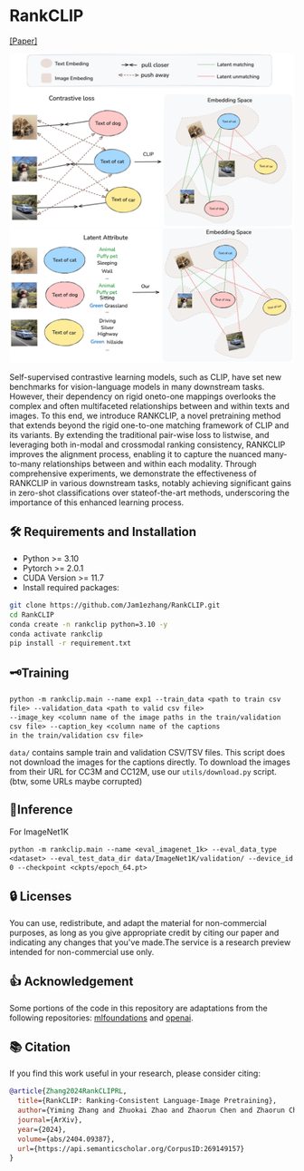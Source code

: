 # RankCLIP

[[Paper]](https://arxiv.org/abs/2404.09387)


![RankCLIP](images/intro_teaser_up.png)
![RankCLIP](images/intro_teaser_down.png)


Self-supervised contrastive learning models, such as CLIP, have set new benchmarks for vision-language models in many downstream tasks. However, their dependency on rigid oneto-one mappings overlooks the complex and often multifaceted relationships between and within texts and images. To this end, we introduce RANKCLIP, a novel pretraining method that extends beyond the rigid one-to-one matching framework of CLIP and its variants. By extending the traditional pair-wise loss to listwise, and leveraging both in-modal and crossmodal ranking consistency, RANKCLIP improves the alignment process, enabling it to capture the nuanced many-to-many relationships between and within each modality. Through comprehensive experiments, we demonstrate the effectiveness of RANKCLIP in various downstream tasks, notably achieving significant gains in zero-shot classifications over stateof-the-art methods, underscoring the importance of this enhanced learning process.




## 🛠️ Requirements and Installation

- Python >= 3.10
- Pytorch >= 2.0.1
- CUDA Version >= 11.7
- Install required packages:
```bash 
git clone https://github.com/Jam1ezhang/RankCLIP.git
cd RankCLIP
conda create -n rankclip python=3.10 -y
conda activate rankclip
pip install -r requirement.txt
```

## 🗝️Training

```
python -m rankclip.main --name exp1 --train_data <path to train csv file> --validation_data <path to valid csv file>
--image_key <column name of the image paths in the train/validation csv file> --caption_key <column name of the captions
in the train/validation csv file>  
```

 `data/` contains sample train and validation CSV/TSV files. This script does not download the images for the captions directly. To download the images from their URL for CC3M and CC12M, use our `utils/download.py` script. (btw, some URLs maybe corrupted)

## 🤖Inference 

For ImageNet1K
```
python -m rankclip.main --name <eval_imagenet_1k> --eval_data_type <dataset> --eval_test_data_dir data/ImageNet1K/validation/ --device_id 0 --checkpoint <ckpts/epoch_64.pt> 
```
## 🔒 Licenses

You can use, redistribute, and adapt the material for non-commercial purposes, as long as you give appropriate credit by citing our paper and indicating any changes that you've made.The service is a research preview intended for non-commercial use only.

## 👍 Acknowledgement

Some portions of the code in this repository are adaptations from the following repositories: [mlfoundations](https://github.com/mlfoundations/open_clip) and [openai](https://github.com/openai/CLIP).

## 📚 Citation

If you find this work useful in your research, please consider citing:

```bibtex
@article{Zhang2024RankCLIPRL,
  title={RankCLIP: Ranking-Consistent Language-Image Pretraining},
  author={Yiming Zhang and Zhuokai Zhao and Zhaorun Chen and Zhaorun Chen and Zhili Feng and Zenghui Ding and Yining Sun},
  journal={ArXiv},
  year={2024},
  volume={abs/2404.09387},
  url={https://api.semanticscholar.org/CorpusID:269149157}
}
```

